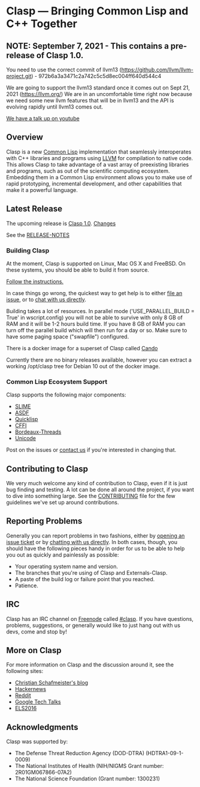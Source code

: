 # Clasp — Bringing Common Lisp and C++ Together

## NOTE:  September 7, 2021 - This contains a pre-release of Clasp 1.0.

You need to use the correct commit of llvm13 (https://github.com/llvm/llvm-project.git) - 972b6a3a3471c2a742c5c5d8ec004ff640d544c4

We are going to support the llvm13 standard once it comes out on Sept 21, 2021 (https://llvm.org/)
We are in an uncomfortable time right now because we need some new llvm features that will be in llvm13 and the API is evolving rapidly until llvm13 comes out.

[We have a talk up on youtube](https://www.youtube.com/watch?v=mbdXeRBbgDM)

##  Overview
Clasp is a new [Common Lisp](https://common-lisp.net/) implementation that seamlessly interoperates with C++ libraries and programs using [LLVM](http://llvm.org/) for compilation to native code. This allows Clasp to take advantage of a vast array of preexisting libraries and programs, such as out of the scientific computing ecosystem. Embedding them in a Common Lisp environment allows you to make use of rapid prototyping, incremental development, and other capabilities that make it a powerful language.

## Latest Release
The upcoming release is [Clasp 1.0](https://github.com/clasp-developers/clasp/releases/tag/1.0.0). [Changes](https://github.com/clasp-developers/clasp/milestone/3)

See the [RELEASE-NOTES](RELEASE-NOTES)

### Building Clasp
At the moment, Clasp is supported on Linux, Mac OS X and FreeBSD. On these systems, you should be able to build it from source. 

[Follow the instructions.](https://github.com/clasp-developers/clasp/wiki/Build-Instructions)

In case things go wrong, the quickest way to get help is to either [file an issue](#reporting-problems), or to [chat with us directly](#irc).

Building takes a lot of resources.  In parallel mode
('USE_PARALLEL_BUILD = True' in wscript.config)
you will not be able to survive with only 8 GB of RAM and it will be 1-2 hours build time.
If you have 8 GB of RAM you can turn off the parallel build which will then run for a day or so.  Make sure to have some paging space ("swapfile") configured.

There is a docker image for a superset of Clasp called [Cando](https://hub.docker.com/r/drmeister/cando/)

Currently there are no binary releases available, however you can extract a working /opt/clasp tree for Debian 10 out of the docker image.


### Common Lisp Ecosystem Support
Clasp supports the following major components:

* [SLIME](https://common-lisp.net/project/slime/)
* [ASDF](https://common-lisp.net/project/asdf/)
* [Quicklisp](https://www.quicklisp.org/beta/)
* [CFFI](https://common-lisp.net/project/cffi/)
* [Bordeaux-Threads](https://github.com/clasp-developers/clasp/issues/163)
* [Unicode](https://github.com/clasp-developers/clasp/issues/164)

Post on the issues or [contact us](#irc) if you're interested in changing that.

## Contributing to Clasp
We very much welcome any kind of contribution to Clasp, even if it is just bug finding and testing. A lot can be done all around the project, if you want to dive into something large. See the [CONTRIBUTING](https://github.com/clasp-developers/clasp/blob/dev/CONTRIBUTING.md) file for the few guidelines we've set up around contributions.

## Reporting Problems
Generally you can report problems in two fashions, either by [opening an issue ticket](https://github.com/clasp-developers/clasp/issues/new) or by [chatting with us directly](#irc). In both cases, though, you should have the following pieces handy in order for us to be able to help you out as quickly and painlessly as possible:

* Your operating system name and version.
* The branches that you're using of Clasp and Externals-Clasp.
* A paste of the build log or failure point that you reached.
* Patience.

## IRC
Clasp has an IRC channel on [Freenode](https://freenode.net/) called [#clasp](irc://irc.freenode.net/#clasp). If you have questions, problems, suggestions, or generally would like to just hang out with us devs, come and stop by!

## More on Clasp
For more information on Clasp and the discussion around it, see the following sites:

* [Christian Schafmeister's blog](https://drmeister.wordpress.com)
* [Hackernews](https://hn.algolia.com/?query=clasp&sort=byPopularity&prefix&page=0&dateRange=all&type=story)
* [Reddit](https://www.reddit.com/r/lisp/search?q=clasp&restrict_sr=on)
* [Google Tech Talks](https://www.youtube.com/watch?v=8X69_42Mj-g)
* [ELS2016](https://www.youtube.com/watch?v=5bQhGS8V6dQ)

## Acknowledgments
Clasp was supported by:

* The Defense Threat Reduction Agency (DOD-DTRA) (HDTRA1-09-1-0009) 
* The National Institutes of Health (NIH/NIGMS Grant number: 2R01GM067866-07A2) 
* The National Science Foundation (Grant number: 1300231)
